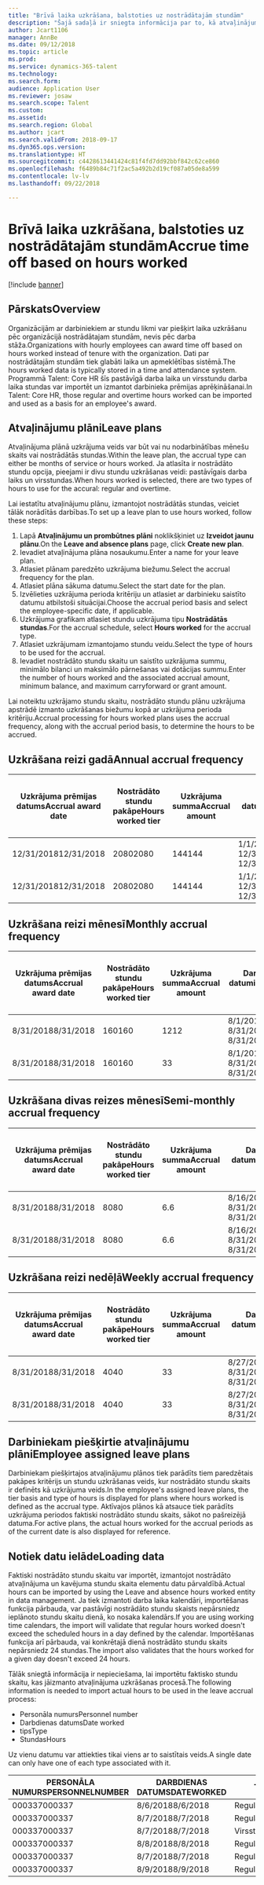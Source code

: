 ```yaml
---
title: "Brīvā laika uzkrāšana, balstoties uz nostrādātajām stundām"
description: "Šajā sadaļā ir sniegta informācija par to, kā atvaļinājuma plānus var konfigurēt, lai uzkrātu laiku pēc nostrādātajām stundām."
author: Jcart1106
manager: AnnBe
ms.date: 09/12/2018
ms.topic: article
ms.prod: 
ms.service: dynamics-365-talent
ms.technology: 
ms.search.form: 
audience: Application User
ms.reviewer: josaw
ms.search.scope: Talent
ms.custom: 
ms.assetid: 
ms.search.region: Global
ms.author: jcart
ms.search.validFrom: 2018-09-17
ms.dyn365.ops.version: 
ms.translationtype: HT
ms.sourcegitcommit: c4428613441424c81f4fd7dd92bbf842c62ce860
ms.openlocfilehash: f6489b84c71f2ac5a492b2d19cf087a05de8a599
ms.contentlocale: lv-lv
ms.lasthandoff: 09/22/2018

---
```


# <a name="accrue-time-off-based-on-hours-worked"></a><span data-ttu-id="f5858-103">Brīvā laika uzkrāšana, balstoties uz nostrādātajām stundām</span><span class="sxs-lookup"><span data-stu-id="f5858-103">Accrue time off based on hours worked</span></span>

[!include [banner](includes/banner.md)]


## <a name="overview"></a><span data-ttu-id="f5858-104">Pārskats</span><span class="sxs-lookup"><span data-stu-id="f5858-104">Overview</span></span>

<span data-ttu-id="f5858-105">Organizācijām ar darbiniekiem ar stundu likmi var piešķirt laika uzkrāšanu pēc organizācijā nostrādātajam stundām, nevis pēc darba stāža.</span><span class="sxs-lookup"><span data-stu-id="f5858-105">Organizations with hourly employees can award time off based on hours worked instead of tenure with the organization.</span></span> <span data-ttu-id="f5858-106">Dati par nostrādātajām stundām tiek glabāti laika un apmeklētības sistēmā.</span><span class="sxs-lookup"><span data-stu-id="f5858-106">The hours worked data is typically stored in a time and attendance system.</span></span> <span data-ttu-id="f5858-107">Programmā Talent: Core HR šīs pastāvīgā darba laika un virsstundu darba laika stundas var importēt un izmantot darbinieka prēmijas aprēķināšanai.</span><span class="sxs-lookup"><span data-stu-id="f5858-107">In Talent: Core HR, those regular and overtime hours worked can be imported and used as a basis for an employee's award.</span></span>

## <a name="leave-plans"></a><span data-ttu-id="f5858-108">Atvaļinājumu plāni</span><span class="sxs-lookup"><span data-stu-id="f5858-108">Leave plans</span></span>

<span data-ttu-id="f5858-109">Atvaļinājuma plānā uzkrājuma veids var būt vai nu nodarbinātības mēnešu skaits vai nostrādātās stundas.</span><span class="sxs-lookup"><span data-stu-id="f5858-109">Within the leave plan, the accrual type can either be months of service or hours worked.</span></span> <span data-ttu-id="f5858-110">Ja atlasīta ir nostrādāto stundu opcija, pieejami ir divu stundu uzkrāšanas veidi: pastāvīgais darba laiks un virsstundas.</span><span class="sxs-lookup"><span data-stu-id="f5858-110">When hours worked is selected, there are two types of hours to use for the accural: regular and overtime.</span></span>

<span data-ttu-id="f5858-111">Lai iestatītu atvaļinājumu plānu, izmantojot nostrādātās stundas, veiciet tālāk norādītās darbības.</span><span class="sxs-lookup"><span data-stu-id="f5858-111">To set up a leave plan to use hours worked, follow these steps:</span></span>

1. <span data-ttu-id="f5858-112">Lapā **Atvaļinājumu un prombūtnes plāni** noklikšķiniet uz **Izveidot jaunu plānu**.</span><span class="sxs-lookup"><span data-stu-id="f5858-112">On the **Leave and absence plans** page, click **Create new plan**.</span></span>
2. <span data-ttu-id="f5858-113">Ievadiet atvaļinājuma plāna nosaukumu.</span><span class="sxs-lookup"><span data-stu-id="f5858-113">Enter a name for your leave plan.</span></span>
3. <span data-ttu-id="f5858-114">Atlasiet plānam paredzēto uzkrājuma biežumu.</span><span class="sxs-lookup"><span data-stu-id="f5858-114">Select the accrual frequency for the plan.</span></span>
5. <span data-ttu-id="f5858-115">Atlasiet plāna sākuma datumu.</span><span class="sxs-lookup"><span data-stu-id="f5858-115">Select the start date for the plan.</span></span>
6. <span data-ttu-id="f5858-116">Izvēlieties uzkrājuma perioda kritēriju un atlasiet ar darbinieku saistīto datumu atbilstoši situācijai.</span><span class="sxs-lookup"><span data-stu-id="f5858-116">Choose the accrual period basis and select the employee-specific date, if applicable.</span></span>
7. <span data-ttu-id="f5858-117">Uzkrājuma grafikam atlasiet stundu uzkrājuma tipu **Nostrādātās stundas**.</span><span class="sxs-lookup"><span data-stu-id="f5858-117">For the accrual schedule, select **Hours worked** for the accrual type.</span></span>
8. <span data-ttu-id="f5858-118">Atlasiet uzkrājumam izmantojamo stundu veidu.</span><span class="sxs-lookup"><span data-stu-id="f5858-118">Select the type of hours to be used for the accrual.</span></span>
9. <span data-ttu-id="f5858-119">Ievadiet nostrādāto stundu skaitu un saistīto uzkrājuma summu, minimālo bilanci un maksimālo pārnešanas vai dotācijas summu.</span><span class="sxs-lookup"><span data-stu-id="f5858-119">Enter the number of hours worked and the associated accrual amount, minimum balance, and maximum carryforward or grant amount.</span></span>

<span data-ttu-id="f5858-120">Lai noteiktu uzkrājamo stundu skaitu, nostrādāto stundu plānu uzkrājuma apstrādē izmanto uzkrāšanas biežumu kopā ar uzkrājuma perioda kritēriju.</span><span class="sxs-lookup"><span data-stu-id="f5858-120">Accrual processing for hours worked plans uses the accrual frequency, along with the accrual period basis, to determine the hours to be accrued.</span></span>

## <a name="annual-accrual-frequency"></a><span data-ttu-id="f5858-121">Uzkrāšana reizi gadā</span><span class="sxs-lookup"><span data-stu-id="f5858-121">Annual accrual frequency</span></span>

| <span data-ttu-id="f5858-122">Uzkrājuma prēmijas datums</span><span class="sxs-lookup"><span data-stu-id="f5858-122">Accrual award date</span></span>    | <span data-ttu-id="f5858-123">Nostrādāto stundu pakāpe</span><span class="sxs-lookup"><span data-stu-id="f5858-123">Hours worked tier</span></span>    | <span data-ttu-id="f5858-124">Uzkrājuma summa</span><span class="sxs-lookup"><span data-stu-id="f5858-124">Accrual amount</span></span>        | <span data-ttu-id="f5858-125">Darba stundu datumi</span><span class="sxs-lookup"><span data-stu-id="f5858-125">Hours worked dates</span></span>   | <span data-ttu-id="f5858-126">Faktiski nostrādāto stundu skaits</span><span class="sxs-lookup"><span data-stu-id="f5858-126">Hours worked actuals</span></span>| <span data-ttu-id="f5858-127">Piemaksa</span><span class="sxs-lookup"><span data-stu-id="f5858-127">Award</span></span>               |
| --------------------- | -------------------- | --------------------- | -------------------- |-------------------- |-------------------- |
| <span data-ttu-id="f5858-128">12/31/2018</span><span class="sxs-lookup"><span data-stu-id="f5858-128">12/31/2018</span></span>            | <span data-ttu-id="f5858-129">2080</span><span class="sxs-lookup"><span data-stu-id="f5858-129">2080</span></span>                 | <span data-ttu-id="f5858-130">144</span><span class="sxs-lookup"><span data-stu-id="f5858-130">144</span></span>                   | <span data-ttu-id="f5858-131">1/1/2018-12/31/2018</span><span class="sxs-lookup"><span data-stu-id="f5858-131">1/1/2018-12/31/2018</span></span>  | <span data-ttu-id="f5858-132">2085</span><span class="sxs-lookup"><span data-stu-id="f5858-132">2085</span></span>                | <span data-ttu-id="f5858-133">144</span><span class="sxs-lookup"><span data-stu-id="f5858-133">144</span></span>                 |        
| <span data-ttu-id="f5858-134">12/31/2018</span><span class="sxs-lookup"><span data-stu-id="f5858-134">12/31/2018</span></span>            | <span data-ttu-id="f5858-135">2080</span><span class="sxs-lookup"><span data-stu-id="f5858-135">2080</span></span>                 | <span data-ttu-id="f5858-136">144</span><span class="sxs-lookup"><span data-stu-id="f5858-136">144</span></span>                   | <span data-ttu-id="f5858-137">1/1/2018-12/31/2018</span><span class="sxs-lookup"><span data-stu-id="f5858-137">1/1/2018-12/31/2018</span></span>  | <span data-ttu-id="f5858-138">2000</span><span class="sxs-lookup"><span data-stu-id="f5858-138">2000</span></span>                | <span data-ttu-id="f5858-139">0</span><span class="sxs-lookup"><span data-stu-id="f5858-139">0</span></span>                 |


## <a name="monthly-accrual-frequency"></a><span data-ttu-id="f5858-140">Uzkrāšana reizi mēnesī</span><span class="sxs-lookup"><span data-stu-id="f5858-140">Monthly accrual frequency</span></span>

| <span data-ttu-id="f5858-141">Uzkrājuma prēmijas datums</span><span class="sxs-lookup"><span data-stu-id="f5858-141">Accrual award date</span></span>    | <span data-ttu-id="f5858-142">Nostrādāto stundu pakāpe</span><span class="sxs-lookup"><span data-stu-id="f5858-142">Hours worked tier</span></span>    | <span data-ttu-id="f5858-143">Uzkrājuma summa</span><span class="sxs-lookup"><span data-stu-id="f5858-143">Accrual amount</span></span>        | <span data-ttu-id="f5858-144">Darba stundu datumi</span><span class="sxs-lookup"><span data-stu-id="f5858-144">Hours worked dates</span></span>   | <span data-ttu-id="f5858-145">Faktiski nostrādāto stundu skaits</span><span class="sxs-lookup"><span data-stu-id="f5858-145">Hours worked actuals</span></span>| <span data-ttu-id="f5858-146">Piemaksa</span><span class="sxs-lookup"><span data-stu-id="f5858-146">Award</span></span>               |
| --------------------- | -------------------- | --------------------- | -------------------- |-------------------- |-------------------- |
| <span data-ttu-id="f5858-147">8/31/2018</span><span class="sxs-lookup"><span data-stu-id="f5858-147">8/31/2018</span></span>             | <span data-ttu-id="f5858-148">160</span><span class="sxs-lookup"><span data-stu-id="f5858-148">160</span></span>                  | <span data-ttu-id="f5858-149">12</span><span class="sxs-lookup"><span data-stu-id="f5858-149">12</span></span>                    | <span data-ttu-id="f5858-150">8/1/2018-8/31/2018</span><span class="sxs-lookup"><span data-stu-id="f5858-150">8/1/2018-8/31/2018</span></span>   | <span data-ttu-id="f5858-151">184</span><span class="sxs-lookup"><span data-stu-id="f5858-151">184</span></span>                 | <span data-ttu-id="f5858-152">12</span><span class="sxs-lookup"><span data-stu-id="f5858-152">12</span></span>                  |        
| <span data-ttu-id="f5858-153">8/31/2018</span><span class="sxs-lookup"><span data-stu-id="f5858-153">8/31/2018</span></span>             | <span data-ttu-id="f5858-154">160</span><span class="sxs-lookup"><span data-stu-id="f5858-154">160</span></span>                  | <span data-ttu-id="f5858-155">3</span><span class="sxs-lookup"><span data-stu-id="f5858-155">3</span></span>                     | <span data-ttu-id="f5858-156">8/1/2018-8/31/2018</span><span class="sxs-lookup"><span data-stu-id="f5858-156">8/1/2018-8/31/2018</span></span>   | <span data-ttu-id="f5858-157">184</span><span class="sxs-lookup"><span data-stu-id="f5858-157">184</span></span>                 | <span data-ttu-id="f5858-158">3</span><span class="sxs-lookup"><span data-stu-id="f5858-158">3</span></span>                   |

## <a name="semi-monthly-accrual-frequency"></a><span data-ttu-id="f5858-159">Uzkrāšana divas reizes mēnesī</span><span class="sxs-lookup"><span data-stu-id="f5858-159">Semi-monthly accrual frequency</span></span>

| <span data-ttu-id="f5858-160">Uzkrājuma prēmijas datums</span><span class="sxs-lookup"><span data-stu-id="f5858-160">Accrual award date</span></span>    | <span data-ttu-id="f5858-161">Nostrādāto stundu pakāpe</span><span class="sxs-lookup"><span data-stu-id="f5858-161">Hours worked tier</span></span>    | <span data-ttu-id="f5858-162">Uzkrājuma summa</span><span class="sxs-lookup"><span data-stu-id="f5858-162">Accrual amount</span></span>        | <span data-ttu-id="f5858-163">Darba stundu datumi</span><span class="sxs-lookup"><span data-stu-id="f5858-163">Hours worked dates</span></span>   | <span data-ttu-id="f5858-164">Faktiski nostrādāto stundu skaits</span><span class="sxs-lookup"><span data-stu-id="f5858-164">Hours worked actuals</span></span>| <span data-ttu-id="f5858-165">Piemaksa</span><span class="sxs-lookup"><span data-stu-id="f5858-165">Award</span></span>               |
| --------------------- | -------------------- | --------------------- | -------------------- |-------------------- |-------------------- |
| <span data-ttu-id="f5858-166">8/31/2018</span><span class="sxs-lookup"><span data-stu-id="f5858-166">8/31/2018</span></span>             | <span data-ttu-id="f5858-167">80</span><span class="sxs-lookup"><span data-stu-id="f5858-167">80</span></span>                   | <span data-ttu-id="f5858-168">6.</span><span class="sxs-lookup"><span data-stu-id="f5858-168">6</span></span>                     | <span data-ttu-id="f5858-169">8/16/2018-8/31/2018</span><span class="sxs-lookup"><span data-stu-id="f5858-169">8/16/2018-8/31/2018</span></span>  | <span data-ttu-id="f5858-170">81</span><span class="sxs-lookup"><span data-stu-id="f5858-170">81</span></span>                  | <span data-ttu-id="f5858-171">6.</span><span class="sxs-lookup"><span data-stu-id="f5858-171">6</span></span>                  |        
| <span data-ttu-id="f5858-172">8/31/2018</span><span class="sxs-lookup"><span data-stu-id="f5858-172">8/31/2018</span></span>             | <span data-ttu-id="f5858-173">80</span><span class="sxs-lookup"><span data-stu-id="f5858-173">80</span></span>                   | <span data-ttu-id="f5858-174">6.</span><span class="sxs-lookup"><span data-stu-id="f5858-174">6</span></span>                     | <span data-ttu-id="f5858-175">8/16/2018-8/31/2018</span><span class="sxs-lookup"><span data-stu-id="f5858-175">8/16/2018-8/31/2018</span></span>  | <span data-ttu-id="f5858-176">75</span><span class="sxs-lookup"><span data-stu-id="f5858-176">75</span></span>                  | <span data-ttu-id="f5858-177">0</span><span class="sxs-lookup"><span data-stu-id="f5858-177">0</span></span>                   |

## <a name="weekly-accrual-frequency"></a><span data-ttu-id="f5858-178">Uzkrāšana reizi nedēļā</span><span class="sxs-lookup"><span data-stu-id="f5858-178">Weekly accrual frequency</span></span>

| <span data-ttu-id="f5858-179">Uzkrājuma prēmijas datums</span><span class="sxs-lookup"><span data-stu-id="f5858-179">Accrual award date</span></span>    | <span data-ttu-id="f5858-180">Nostrādāto stundu pakāpe</span><span class="sxs-lookup"><span data-stu-id="f5858-180">Hours worked tier</span></span>    | <span data-ttu-id="f5858-181">Uzkrājuma summa</span><span class="sxs-lookup"><span data-stu-id="f5858-181">Accrual amount</span></span>        | <span data-ttu-id="f5858-182">Darba stundu datumi</span><span class="sxs-lookup"><span data-stu-id="f5858-182">Hours worked dates</span></span>   | <span data-ttu-id="f5858-183">Faktiski nostrādāto stundu skaits</span><span class="sxs-lookup"><span data-stu-id="f5858-183">Hours worked actuals</span></span>| <span data-ttu-id="f5858-184">Piemaksa</span><span class="sxs-lookup"><span data-stu-id="f5858-184">Award</span></span>               |
| --------------------- | -------------------- | --------------------- | -------------------- |-------------------- |-------------------- |
| <span data-ttu-id="f5858-185">8/31/2018</span><span class="sxs-lookup"><span data-stu-id="f5858-185">8/31/2018</span></span>             | <span data-ttu-id="f5858-186">40</span><span class="sxs-lookup"><span data-stu-id="f5858-186">40</span></span>                   | <span data-ttu-id="f5858-187">3</span><span class="sxs-lookup"><span data-stu-id="f5858-187">3</span></span>                     | <span data-ttu-id="f5858-188">8/27/2018-8/31/2018</span><span class="sxs-lookup"><span data-stu-id="f5858-188">8/27/2018-8/31/2018</span></span>  | <span data-ttu-id="f5858-189">42</span><span class="sxs-lookup"><span data-stu-id="f5858-189">42</span></span>                  | <span data-ttu-id="f5858-190">3</span><span class="sxs-lookup"><span data-stu-id="f5858-190">3</span></span>                  |        
| <span data-ttu-id="f5858-191">8/31/2018</span><span class="sxs-lookup"><span data-stu-id="f5858-191">8/31/2018</span></span>             | <span data-ttu-id="f5858-192">40</span><span class="sxs-lookup"><span data-stu-id="f5858-192">40</span></span>                   | <span data-ttu-id="f5858-193">3</span><span class="sxs-lookup"><span data-stu-id="f5858-193">3</span></span>                     | <span data-ttu-id="f5858-194">8/27/2018-8/31/2018</span><span class="sxs-lookup"><span data-stu-id="f5858-194">8/27/2018-8/31/2018</span></span>  | <span data-ttu-id="f5858-195">35</span><span class="sxs-lookup"><span data-stu-id="f5858-195">35</span></span>                  | <span data-ttu-id="f5858-196">0</span><span class="sxs-lookup"><span data-stu-id="f5858-196">0</span></span>                   |

## <a name="employee-assigned-leave-plans"></a><span data-ttu-id="f5858-197">Darbiniekam piešķirtie atvaļinājumu plāni</span><span class="sxs-lookup"><span data-stu-id="f5858-197">Employee assigned leave plans</span></span>

<span data-ttu-id="f5858-198">Darbiniekam piešķirtajos atvaļinājumu plānos tiek parādīts tiem paredzētais pakāpes kritērijs un stundu uzkrāšanas veids, kur nostrādāto stundu skaits ir definēts kā uzkrājuma veids.</span><span class="sxs-lookup"><span data-stu-id="f5858-198">In the employee's assigned leave plans, the tier basis and type of hours is displayed for plans where hours worked is defined as the accrual type.</span></span> <span data-ttu-id="f5858-199">Aktīvajos plānos kā atsauce tiek parādīts uzkrājuma periodos faktiski nostrādāto stundu skaits, sākot no pašreizējā datuma.</span><span class="sxs-lookup"><span data-stu-id="f5858-199">For active plans, the actual hours worked for the accrual periods as of the current date is also displayed for reference.</span></span> 

## <a name="loading-data"></a><span data-ttu-id="f5858-200">Notiek datu ielāde</span><span class="sxs-lookup"><span data-stu-id="f5858-200">Loading data</span></span>

<span data-ttu-id="f5858-201">Faktiski nostrādāto stundu skaitu var importēt, izmantojot nostrādāto atvaļinājuma un kavējuma stundu skaita elementu datu pārvaldībā.</span><span class="sxs-lookup"><span data-stu-id="f5858-201">Actual hours can be imported by using the Leave and absence hours worked entity in data management.</span></span> <span data-ttu-id="f5858-202">Ja tiek izmantoti darba laika kalendāri, importēšanas funkcija pārbauda, var pastāvīgi nostrādāto stundu skaists nepārsniedz ieplānoto stundu skaitu dienā, ko nosaka kalendārs.</span><span class="sxs-lookup"><span data-stu-id="f5858-202">If you are using working time calendars, the import will validate that regular hours worked doesn't exceed the scheduled hours in a day defined by the calendar.</span></span> <span data-ttu-id="f5858-203">Importēšanas funkcija arī pārbauda, vai konkrētajā dienā nostrādāto stundu skaits nepārsniedz 24 stundas.</span><span class="sxs-lookup"><span data-stu-id="f5858-203">The import also validates that the hours worked for a given day doesn't exceed 24 hours.</span></span> 

<span data-ttu-id="f5858-204">Tālāk sniegtā informācija ir nepieciešama, lai importētu faktisko stundu skaitu, kas jāizmanto atvaļinājuma uzkrāšanas procesā.</span><span class="sxs-lookup"><span data-stu-id="f5858-204">The following information is needed to import actual hours to be used in the leave accrual process:</span></span>

+ <span data-ttu-id="f5858-205">Personāla numurs</span><span class="sxs-lookup"><span data-stu-id="f5858-205">Personnel number</span></span> 
+ <span data-ttu-id="f5858-206">Darbdienas datums</span><span class="sxs-lookup"><span data-stu-id="f5858-206">Date worked</span></span>
+ <span data-ttu-id="f5858-207">tips</span><span class="sxs-lookup"><span data-stu-id="f5858-207">Type</span></span>
+ <span data-ttu-id="f5858-208">Stundas</span><span class="sxs-lookup"><span data-stu-id="f5858-208">Hours</span></span>

<span data-ttu-id="f5858-209">Uz vienu datumu var attiekties tikai viens ar to saistītais veids.</span><span class="sxs-lookup"><span data-stu-id="f5858-209">A single date can only have one of each type associated with it.</span></span>

| <span data-ttu-id="f5858-210">PERSONĀLA NUMURS</span><span class="sxs-lookup"><span data-stu-id="f5858-210">PERSONNELNUMBER</span></span>       | <span data-ttu-id="f5858-211">DARBDIENAS DATUMS</span><span class="sxs-lookup"><span data-stu-id="f5858-211">DATEWORKED</span></span>           | <span data-ttu-id="f5858-212">TIPS</span><span class="sxs-lookup"><span data-stu-id="f5858-212">TYPE</span></span>                  | <span data-ttu-id="f5858-213">STUNDAS</span><span class="sxs-lookup"><span data-stu-id="f5858-213">HOURS</span></span>                |
| --------------------- | -------------------- | --------------------- | -------------------- |
| <span data-ttu-id="f5858-214">000337</span><span class="sxs-lookup"><span data-stu-id="f5858-214">000337</span></span>                | <span data-ttu-id="f5858-215">8/6/2018</span><span class="sxs-lookup"><span data-stu-id="f5858-215">8/6/2018</span></span>             | <span data-ttu-id="f5858-216">Regulārs</span><span class="sxs-lookup"><span data-stu-id="f5858-216">Regular</span></span>               | <span data-ttu-id="f5858-217">8</span><span class="sxs-lookup"><span data-stu-id="f5858-217">8</span></span>                    |       
| <span data-ttu-id="f5858-218">000337</span><span class="sxs-lookup"><span data-stu-id="f5858-218">000337</span></span>                | <span data-ttu-id="f5858-219">8/7/2018</span><span class="sxs-lookup"><span data-stu-id="f5858-219">8/7/2018</span></span>             | <span data-ttu-id="f5858-220">Regulārs</span><span class="sxs-lookup"><span data-stu-id="f5858-220">Regular</span></span>               | <span data-ttu-id="f5858-221">8</span><span class="sxs-lookup"><span data-stu-id="f5858-221">8</span></span>                    |
| <span data-ttu-id="f5858-222">000337</span><span class="sxs-lookup"><span data-stu-id="f5858-222">000337</span></span>                | <span data-ttu-id="f5858-223">8/7/2018</span><span class="sxs-lookup"><span data-stu-id="f5858-223">8/7/2018</span></span>             | <span data-ttu-id="f5858-224">Virsstundas</span><span class="sxs-lookup"><span data-stu-id="f5858-224">Overtime</span></span>              | <span data-ttu-id="f5858-225">3</span><span class="sxs-lookup"><span data-stu-id="f5858-225">3</span></span>                    |
| <span data-ttu-id="f5858-226">000337</span><span class="sxs-lookup"><span data-stu-id="f5858-226">000337</span></span>                | <span data-ttu-id="f5858-227">8/8/2018</span><span class="sxs-lookup"><span data-stu-id="f5858-227">8/8/2018</span></span>             | <span data-ttu-id="f5858-228">Regulārs</span><span class="sxs-lookup"><span data-stu-id="f5858-228">Regular</span></span>               | <span data-ttu-id="f5858-229">8</span><span class="sxs-lookup"><span data-stu-id="f5858-229">8</span></span>                    |
| <span data-ttu-id="f5858-230">000337</span><span class="sxs-lookup"><span data-stu-id="f5858-230">000337</span></span>                | <span data-ttu-id="f5858-231">8/7/2018</span><span class="sxs-lookup"><span data-stu-id="f5858-231">8/7/2018</span></span>             | <span data-ttu-id="f5858-232">Regulārs</span><span class="sxs-lookup"><span data-stu-id="f5858-232">Regular</span></span>               | <span data-ttu-id="f5858-233">8</span><span class="sxs-lookup"><span data-stu-id="f5858-233">8</span></span>                    |
| <span data-ttu-id="f5858-234">000337</span><span class="sxs-lookup"><span data-stu-id="f5858-234">000337</span></span>                | <span data-ttu-id="f5858-235">8/9/2018</span><span class="sxs-lookup"><span data-stu-id="f5858-235">8/9/2018</span></span>             | <span data-ttu-id="f5858-236">Regulārs</span><span class="sxs-lookup"><span data-stu-id="f5858-236">Regular</span></span>               | <span data-ttu-id="f5858-237">8</span><span class="sxs-lookup"><span data-stu-id="f5858-237">8</span></span>                    |

